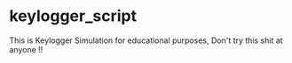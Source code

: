 # keylogger_script

This is Keylogger Simulation for educational purposes, Don't try this shit at anyone !!
